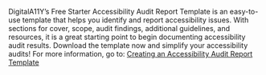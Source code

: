 DigitalA11Y’s Free Starter Accessibility Audit Report Template is an easy-to-use template that helps you identify and report accessibility issues. With sections for cover, scope, audit findings, additional guidelines, and resources, it is a great starting point to begin documenting accessibility audit results. Download the template now and simplify your accessibility audits!
For more information, go to: [Creating an Accessibility Audit Report Template]([url](https://www.digitala11y.com/creating-an-accessibility-audit-template/))
